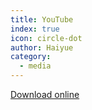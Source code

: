```yaml
---
title: YouTube
index: true
icon: circle-dot
author: Haiyue
category:
  - media
---
```


[Download online](https://en.savefrom.net/1-youtube-video-downloader-544tK/)